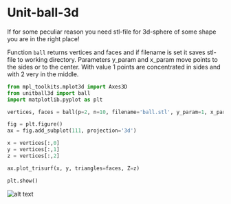 # Unit-ball-3d

If for some peculiar reason you need stl-file for 3d-sphere of some shape you are in the right place! 

Function `ball` returns vertices and faces and if filename is set it saves stl-file to working directory. Parameters y_param and x_param move points to the sides or to the center. With value 1 points are concentrated in sides and with 2 very in the middle.

```python
from mpl_toolkits.mplot3d import Axes3D
from unitball3d import ball
import matplotlib.pyplot as plt

vertices, faces = ball(p=2, n=10, filename='ball.stl', y_param=1, x_param=1)

fig = plt.figure()
ax = fig.add_subplot(111, projection='3d')

x = vertices[:,0]
y = vertices[:,1]
z = vertices[:,2]

ax.plot_trisurf(x, y, triangles=faces, Z=z)

plt.show()
```
![alt text][pic]

[pic]: https://github.com/LauriMauranen/Unit-ball-3d/blob/master/
